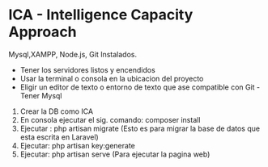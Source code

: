 # ICA - Intelligence Capacity Approach

Mysql,XAMPP, Node.js, Git Instalados.

- Tener los servidores listos y encendidos 
- Usar la terminal o consola en la ubicacion del proyecto
- Eligir un editor de texto o entorno de texto que ase compatible con Git
-Tener Mysql


1. Crear la DB como ICA
2. En consola ejecutar el sig. comando: composer install
3. Ejecutar : php artisan migrate (Esto es para migrar la base de datos que esta escrita en Laravel)
4. Ejecutar: php artisan key:generate
5. Ejecutar: php artisan serve (Para ejecutar la pagina web)

